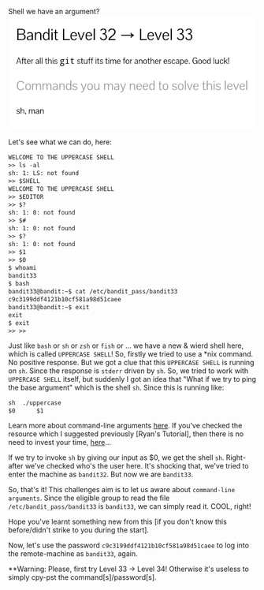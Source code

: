 Shell we have an argument?
![Bandit32](https://github.com/sreekesari-vangeepuram/overthewire/blob/master/overthewire/bandit/bandit32/level32-%3Elevel33.png)

Let's see what we can do, here:
```
WELCOME TO THE UPPERCASE SHELL
>> ls -al
sh: 1: LS: not found
>> $SHELL
WELCOME TO THE UPPERCASE SHELL
>> $EDITOR
>> $?
sh: 1: 0: not found
>> $#
sh: 1: 0: not found
>> $?
sh: 1: 0: not found
>> $1
>> $0
$ whoami
bandit33
$ bash
bandit33@bandit:~$ cat /etc/bandit_pass/bandit33
c9c3199ddf4121b10cf581a98d51caee
bandit33@bandit:~$ exit
exit
$ exit
>> >>
```
Just like `bash` or `sh` or `zsh` or `fish` or ... we have a new & wierd shell here, which is called `UPPERCASE SHELL`!
So, firstly we tried to use a *nix command.
No positive response. But we got a clue that this `UPPERCASE SHELL` is running on `sh`.
Since the response is `stderr` driven by `sh`.
So, we tried to work with `UPPERCASE SHELL` itself, but suddenly I got an idea that "What if we try to ping the base argument" which is the shell `sh`.
Since this is running like:
```
sh  ./uppercase
$0      $1
```
Learn more about command-line arguments [here](http://linuxcommand.org/lc3_wss0120.php).
If you've checked the resource which I suggested previously [Ryan's Tutorial], then there is no need to invest your time, [here](http://linuxcommand.org/lc3_wss0120.php)...

If we try to invoke `sh` by giving our input as $0, we get the shell `sh`.
Right-after we've checked who's the user here.
It's shocking that, we've tried to enter the machine as `bandit32`.
But now we are `bandit33`.

So, that's it! This challenges aim is to let us aware about `command-line arguments`.
Since the eligible group to read the file `/etc/bandit_pass/bandit33` is `bandit33`, we can simply read it.
COOL, right!

Hope you've learnt something new from this [if you don't know this before/didn't strike to you during the start].

Now, let's use the password `c9c3199ddf4121b10cf581a98d51caee` to log into the remote-machine as `bandit33`, again.

**Warning: Please, first try Level 33 -> Level 34! Otherwise it's useless to simply cpy-pst the command[s]/password[s].
